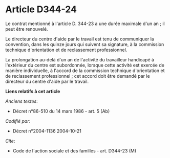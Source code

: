 # Article D344-24

Le contrat mentionné à l'article D. 344-23 a une durée maximale d'un an ; il peut être renouvelé.

Le directeur du centre d'aide par le travail est tenu de communiquer la convention, dans les quinze jours qui suivent sa
signature, à la commission technique d'orientation et de reclassement professionnel.

La prolongation au-delà d'un an de l'activité du travailleur handicapé à l'extérieur du centre est subordonnée, lorsque cette
activité est exercée de manière individuelle, à l'accord de la commission technique d'orientation et de reclassement
professionnel ; cet accord doit être demandé par le directeur du centre d'aide par le travail.

**Liens relatifs à cet article**

_Anciens textes_:

  - Décret n°86-510 du 14 mars 1986 - art. 5 (Ab)

_Codifié par_:

  - Décret n°2004-1136 2004-10-21

_Cite_:

  - Code de l'action sociale et des familles - art. D344-23 (M)
